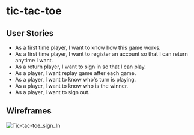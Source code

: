 # tic-tac-toe

## User Stories
- As a first time player, I want to know how this game works.
- As a first time player, I want to register an account so that I can return anytime I want.
- As a return player, I want to sign in so that I can play.
- As a player, I want replay game after each game.
- As a player, I want to know who's turn is playing.
- As a player, I want to know who is the winner.
- As a player, I want to sign out.

## Wireframes
![Tic-tac-toe_sign_In](https://user-images.githubusercontent.com/89332248/137834341-8a8ff56b-ad6b-4531-b944-5b6d526e1ef7.jpg)
